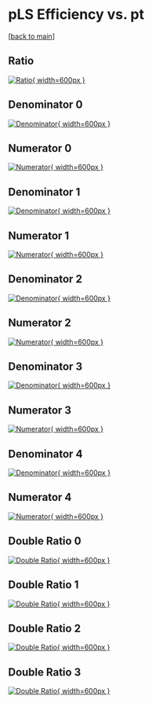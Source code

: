 # pLS Efficiency vs. pt

[[back to main](./)]



## Ratio

[![Ratio](../mtv/var/pLS_vtr_0_-1_eff_pt.png){ width=600px }](../mtv/var/pLS_vtr_0_-1_eff_pt.pdf)

## Denominator 0

[![Denominator](../mtv/den/pLS_vtr_0_-1_eff_pt_den0.png){ width=600px }](../mtv/den/pLS_vtr_0_-1_eff_pt_den0.pdf)

## Numerator 0

[![Numerator](../mtv/num/pLS_vtr_0_-1_eff_pt_num0.png){ width=600px }](../mtv/num/pLS_vtr_0_-1_eff_pt_num0.pdf)

## Denominator 1

[![Denominator](../mtv/den/pLS_vtr_0_-1_eff_pt_den1.png){ width=600px }](../mtv/den/pLS_vtr_0_-1_eff_pt_den1.pdf)

## Numerator 1

[![Numerator](../mtv/num/pLS_vtr_0_-1_eff_pt_num1.png){ width=600px }](../mtv/num/pLS_vtr_0_-1_eff_pt_num1.pdf)

## Denominator 2

[![Denominator](../mtv/den/pLS_vtr_0_-1_eff_pt_den2.png){ width=600px }](../mtv/den/pLS_vtr_0_-1_eff_pt_den2.pdf)

## Numerator 2

[![Numerator](../mtv/num/pLS_vtr_0_-1_eff_pt_num2.png){ width=600px }](../mtv/num/pLS_vtr_0_-1_eff_pt_num2.pdf)

## Denominator 3

[![Denominator](../mtv/den/pLS_vtr_0_-1_eff_pt_den3.png){ width=600px }](../mtv/den/pLS_vtr_0_-1_eff_pt_den3.pdf)

## Numerator 3

[![Numerator](../mtv/num/pLS_vtr_0_-1_eff_pt_num3.png){ width=600px }](../mtv/num/pLS_vtr_0_-1_eff_pt_num3.pdf)

## Denominator 4

[![Denominator](../mtv/den/pLS_vtr_0_-1_eff_pt_den4.png){ width=600px }](../mtv/den/pLS_vtr_0_-1_eff_pt_den4.pdf)

## Numerator 4

[![Numerator](../mtv/num/pLS_vtr_0_-1_eff_pt_num4.png){ width=600px }](../mtv/num/pLS_vtr_0_-1_eff_pt_num4.pdf)

## Double Ratio 0

[![Double Ratio](../mtv/ratio/pLS_vtr_0_-1_eff_pt_ratio0.png){ width=600px }](../mtv/ratio/pLS_vtr_0_-1_eff_pt_ratio0.pdf)

## Double Ratio 1

[![Double Ratio](../mtv/ratio/pLS_vtr_0_-1_eff_pt_ratio1.png){ width=600px }](../mtv/ratio/pLS_vtr_0_-1_eff_pt_ratio1.pdf)

## Double Ratio 2

[![Double Ratio](../mtv/ratio/pLS_vtr_0_-1_eff_pt_ratio2.png){ width=600px }](../mtv/ratio/pLS_vtr_0_-1_eff_pt_ratio2.pdf)

## Double Ratio 3

[![Double Ratio](../mtv/ratio/pLS_vtr_0_-1_eff_pt_ratio3.png){ width=600px }](../mtv/ratio/pLS_vtr_0_-1_eff_pt_ratio3.pdf)

